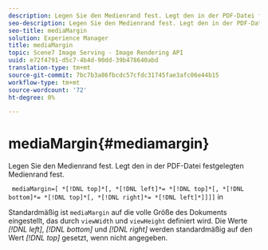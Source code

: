 ```yaml
---
description: Legen Sie den Medienrand fest. Legt den in der PDF-Datei festgelegten Medienrand fest.
seo-description: Legen Sie den Medienrand fest. Legt den in der PDF-Datei festgelegten Medienrand fest.
seo-title: mediaMargin
solution: Experience Manager
title: mediaMargin
topic: Scene7 Image Serving - Image Rendering API
uuid: e72f4791-d5c7-4b4d-90dd-39b478640abd
translation-type: tm+mt
source-git-commit: 7bc7b3a86fbcdc57cfdc31745fae3afc06e44b15
workflow-type: tm+mt
source-wordcount: '72'
ht-degree: 0%

---
```



# mediaMargin{#mediamargin}

Legen Sie den Medienrand fest. Legt den in der PDF-Datei festgelegten Medienrand fest.

` mediaMargin=[ *[!DNL top]*[, *[!DNL left]*= *[!DNL top]*[, *[!DNL bottom]*= *[!DNL top]*[, *[!DNL right]*= *[!DNL left]*]]]]` in

Standardmäßig ist `mediaMargin` auf die volle Größe des Dokuments eingestellt, das durch `viewWidth` und `viewHeight` definiert wird. Die Werte *[!DNL left]*, *[!DNL bottom]* und *[!DNL right]* werden standardmäßig auf den Wert *[!DNL top]* gesetzt, wenn nicht angegeben.
